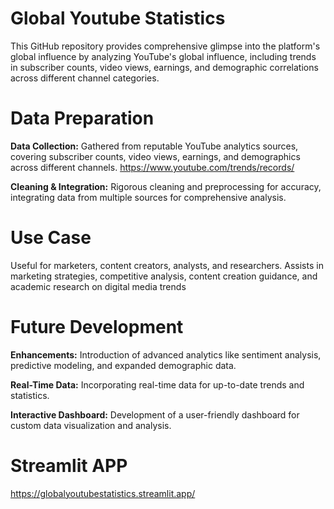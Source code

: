 # Global Youtube Statistics
This GitHub repository provides comprehensive glimpse into the platform's global influence by analyzing YouTube's global influence, including trends in subscriber counts, video views, earnings, and demographic correlations across different channel categories.

# Data Preparation 

**Data Collection:** Gathered from reputable YouTube analytics sources, covering subscriber counts, video views, earnings, and demographics across different channels.
https://www.youtube.com/trends/records/

**Cleaning & Integration:** Rigorous cleaning and preprocessing for accuracy, integrating data from multiple sources for comprehensive analysis.

# Use Case

Useful for marketers, content creators, analysts, and researchers.
Assists in marketing strategies, competitive analysis, content creation guidance, and academic research on digital media trends

# Future Development

**Enhancements:** Introduction of advanced analytics like sentiment analysis, predictive modeling, and expanded demographic data.

**Real-Time Data:** Incorporating real-time data for up-to-date trends and statistics.

**Interactive Dashboard:** Development of a user-friendly dashboard for custom data visualization and analysis.

# Streamlit APP

https://globalyoutubestatistics.streamlit.app/
